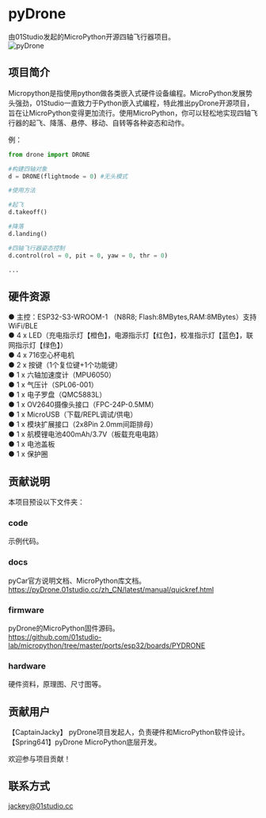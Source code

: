 # pyDrone
由01Studio发起的MicroPython开源四轴飞行器项目。  
![pyDrone](https://www.01studio.cc/data/picture/pyDrone.jpg)

## 项目简介
Micropython是指使用python做各类嵌入式硬件设备编程。MicroPython发展势头强劲，01Studio一直致力于Python嵌入式编程，特此推出pyDrone开源项目，旨在让MicroPython变得更加流行。使用MicroPython，你可以轻松地实现四轴飞行器的起飞、降落、悬停、移动、自转等各种姿态和动作。

例：
```python
from drone import DRONE

#构建四轴对象
d = DRONE(flightmode = 0) #无头模式

#使用方法

#起飞
d.takeoff()

#降落
d.landing()

#四轴飞行器姿态控制
d.control(rol = 0, pit = 0, yaw = 0, thr = 0)

...
```

## 硬件资源
● 主控：ESP32-S3-WROOM-1 （N8R8; Flash:8MBytes,RAM:8MBytes）支持WiFi/BLE  
● 4 x LED（充电指示灯【橙色】，电源指示灯【红色】，校准指示灯【蓝色】，联网指示灯【绿色】）  
● 4 x 716空心杯电机  
● 2 x 按键（1个复位键+1个功能键）  
● 1 x 六轴加速度计（MPU6050）  
● 1 x 气压计（SPL06-001）  
● 1 x 电子罗盘（QMC5883L）  
● 1 x OV2640摄像头接口（FPC-24P-0.5MM）  
● 1 x MicroUSB（下载/REPL调试/供电）  
● 1 x 模块扩展接口（2x8Pin 2.0mm间距排母）  
● 1 x 航模锂电池400mAh/3.7V（板载充电电路）  
● 1 x 电池盖板  
● 1 x 保护圈      

## 贡献说明
本项目预设以下文件夹：

### code
示例代码。

### docs
pyCar官方说明文档、MicroPython库文档。  
https://pyDrone.01studio.cc/zh_CN/latest/manual/quickref.html

### firmware
pyDrone的MicroPython固件源码。  
https://github.com/01studio-lab/micropython/tree/master/ports/esp32/boards/PYDRONE

### hardware
硬件资料，原理图、尺寸图等。

## 贡献用户
【CaptainJacky】 pyDrone项目发起人，负责硬件和MicroPython软件设计。    
【Spring641】pyDrone MicroPython底层开发。    

欢迎参与项目贡献！

## 联系方式
jackey@01studio.cc
